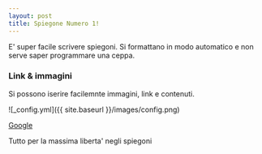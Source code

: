 ```yaml
---
layout: post
title: Spiegone Numero 1!
---
```


E' super facile scrivere spiegoni. Si formattano in modo automatico e non serve saper programmare una ceppa.

### Link & immagini
Si possono iserire facilemnte immagini, link e contenuti.

![_config.yml]({{ site.baseurl }}/images/config.png)

[Google](https://google.com)

Tutto per la massima liberta' negli spiegoni
